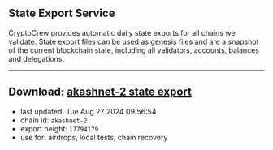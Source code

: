## State Export Service
CryptoCrew provides automatic daily state exports for all chains we validate. State export files can be used as genesis files and are a snapshot of the current blockchain state, including all validators, accounts, balances and delegations.

---
**Download: [akashnet-2 state export](https://dl-eu2.ccvalidators.com/SERVICE/akash/akashnet-2_export_17794179.json)**
---

- last updated: Tue Aug 27 2024 09:56:54
- chain id: `akashnet-2`
- export height: `17794179`
- use for: airdrops, local tests, chain recovery

